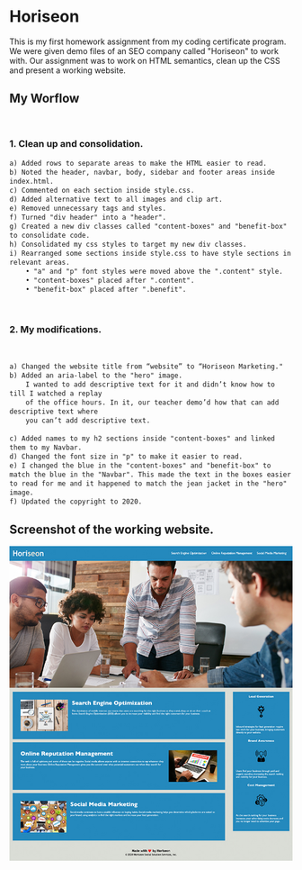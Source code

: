 # Horiseon
This is my first homework assignment from my coding certificate program. We were given demo files of an SEO company called "Horiseon" to work with. Our assignment was to work on HTML semantics, clean up the CSS and present a working website. 

## My Worflow
<br>

### 1. Clean up and consolidation.

    a) Added rows to separate areas to make the HTML easier to read. 
    b) Noted the header, navbar, body, sidebar and footer areas inside index.html. 
    c) Commented on each section inside style.css. 
    d) Added alternative text to all images and clip art.
    e) Removed unnecessary tags and styles.
    f) Turned "div header" into a "header". 
    g) Created a new div classes called "content-boxes" and "benefit-box" to consolidate code.
    h) Consolidated my css styles to target my new div classes. 
    i) Rearranged some sections inside style.css to have style sections in relevant areas.
        • "a" and "p" font styles were moved above the ".content" style.
        • "content-boxes" placed after ".content".
        • "benefit-box" placed after ".benefit".

<br>

### 2. My modifications.
<br> 

    a) Changed the website title from “website” to “Horiseon Marketing."
    b) Added an aria-label to the "hero" image. 
        I wanted to add descriptive text for it and didn’t know how to till I watched a replay 
        of the office hours. In it, our teacher demo’d how that can add descriptive text where 
        you can’t add descriptive text. 
        
    c) Added names to my h2 sections inside "content-boxes" and linked them to my Navbar. 
    d) Changed the font size in "p" to make it easier to read. 
    e) I changed the blue in the "content-boxes" and "benefit-box" to match the blue in the "Navbar". This made the text in the boxes easier to read for me and it happened to match the jean jacket in the "hero" image. 
    f) Updated the copyright to 2020.

## Screenshot of the working website.

![Image](./assets/images/Homework-Screenshots.jpg)